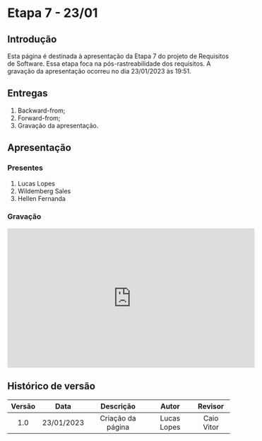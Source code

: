 # Etapa 7 - 23/01

## Introdução
Esta página é destinada à apresentação da Etapa 7 do projeto de Requisitos de Software. Essa etapa foca na pós-rastreabilidade dos requisitos. A gravação da apresentação ocorreu no dia 23/01/2023 às 19:51.

## Entregas
<ol>
    <li>Backward-from;</li>
    <li>Forward-from;</li>
    <li>Gravação da apresentação.</li>
</ol>

## Apresentação

### Presentes
<ol>
    <li>Lucas Lopes</li>
    <li>Wildemberg Sales</li>
    <li>Hellen Fernanda</li>
</ol>

### Gravação
<iframe width="560" height="315" src="https://www.youtube.com/embed/TIXdJjgzcKA?start=9" title="YouTube video player" frameborder="0" allow="accelerometer; autoplay; clipboard-write; encrypted-media; gyroscope; picture-in-picture; web-share" allowfullscreen></iframe>

## Histórico de versão
| Versão | Data | Descrição | Autor | Revisor |
| :----: | :--: | :-------: | :---: | :-----: |
| 1.0 | 23/01/2023 | Criação da página | Lucas Lopes | Caio Vitor |